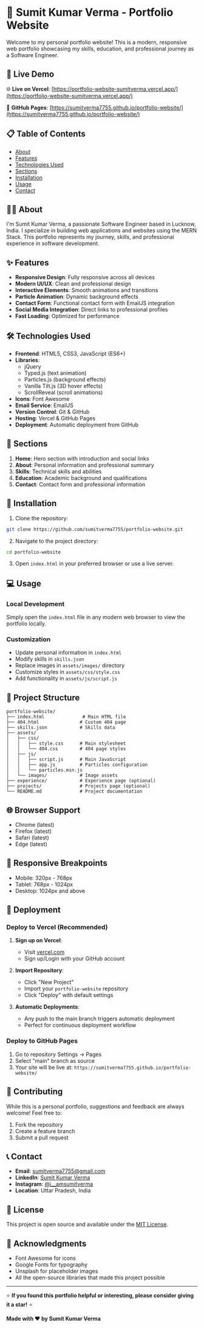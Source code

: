 # 🌟 Sumit Kumar Verma - Portfolio Website

Welcome to my personal portfolio website! This is a modern, responsive web portfolio showcasing my skills, education, and professional journey as a Software Engineer.

## 🚀 Live Demo

🌐 **Live on Vercel**: [https://portfolio-website-sumitverma.vercel.app/](https://portfolio-website-sumitverma.vercel.app/)

📱 **GitHub Pages**: [https://sumitverma7755.github.io/portfolio-website/](https://sumitverma7755.github.io/portfolio-website/)

## 📋 Table of Contents

- [About](#about)
- [Features](#features)
- [Technologies Used](#technologies-used)
- [Sections](#sections)
- [Installation](#installation)
- [Usage](#usage)
- [Contact](#contact)

## 👨‍💻 About

I'm Sumit Kumar Verma, a passionate Software Engineer based in Lucknow, India. I specialize in building web applications and websites using the MERN Stack. This portfolio represents my journey, skills, and professional experience in software development.

## ✨ Features

- **Responsive Design**: Fully responsive across all devices
- **Modern UI/UX**: Clean and professional design
- **Interactive Elements**: Smooth animations and transitions
- **Particle Animation**: Dynamic background effects
- **Contact Form**: Functional contact form with EmailJS integration
- **Social Media Integration**: Direct links to professional profiles
- **Fast Loading**: Optimized for performance

## 🛠️ Technologies Used

- **Frontend**: HTML5, CSS3, JavaScript (ES6+)
- **Libraries**: 
  - jQuery
  - Typed.js (text animation)
  - Particles.js (background effects)
  - Vanilla Tilt.js (3D hover effects)
  - ScrollReveal (scroll animations)
- **Icons**: Font Awesome
- **Email Service**: EmailJS
- **Version Control**: Git & GitHub
- **Hosting**: Vercel & GitHub Pages
- **Deployment**: Automatic deployment from GitHub

## 📄 Sections

1. **Home**: Hero section with introduction and social links
2. **About**: Personal information and professional summary
3. **Skills**: Technical skills and abilities
4. **Education**: Academic background and qualifications
5. **Contact**: Contact form and professional information

## 🔧 Installation

1. Clone the repository:
```bash
git clone https://github.com/sumitverma7755/portfolio-website.git
```

2. Navigate to the project directory:
```bash
cd portfolio-website
```

3. Open `index.html` in your preferred browser or use a live server.

## 💻 Usage

### Local Development
Simply open the `index.html` file in any modern web browser to view the portfolio locally.

### Customization
- Update personal information in `index.html`
- Modify skills in `skills.json`
- Replace images in `assets/images/` directory
- Customize styles in `assets/css/style.css`
- Add functionality in `assets/js/script.js`

## 🎨 Project Structure

```
portfolio-website/
├── index.html              # Main HTML file
├── 404.html               # Custom 404 page
├── skills.json            # Skills data
├── assets/
│   ├── css/
│   │   ├── style.css      # Main stylesheet
│   │   └── 404.css        # 404 page styles
│   ├── js/
│   │   ├── script.js      # Main JavaScript
│   │   ├── app.js         # Particles configuration
│   │   └── particles.min.js
│   └── images/            # Image assets
├── experience/            # Experience page (optional)
├── projects/              # Projects page (optional)
└── README.md              # Project documentation
```

## 🌐 Browser Support

- Chrome (latest)
- Firefox (latest)
- Safari (latest)
- Edge (latest)

## 📱 Responsive Breakpoints

- Mobile: 320px - 768px
- Tablet: 768px - 1024px
- Desktop: 1024px and above

## 🚀 Deployment

### Deploy to Vercel (Recommended)

1. **Sign up on Vercel**:
   - Visit [vercel.com](https://vercel.com)
   - Sign up/Login with your GitHub account

2. **Import Repository**:
   - Click "New Project"
   - Import your `portfolio-website` repository
   - Click "Deploy" with default settings

3. **Automatic Deployments**:
   - Any push to the main branch triggers automatic deployment
   - Perfect for continuous deployment workflow

### Deploy to GitHub Pages

1. Go to repository Settings → Pages
2. Select "main" branch as source
3. Your site will be live at: `https://sumitverma7755.github.io/portfolio-website/`

## 🤝 Contributing

While this is a personal portfolio, suggestions and feedback are always welcome! Feel free to:

1. Fork the repository
2. Create a feature branch
3. Submit a pull request

## 📞 Contact

- **Email**: sumitverma7755@gmail.com
- **LinkedIn**: [Sumit Kumar Verma](https://www.linkedin.com/in/sumit-kumar-verma-a24a7a184)
- **Instagram**: [@i__amsumitverma](https://www.instagram.com/i__amsumitverma)
- **Location**: Uttar Pradesh, India

## 📄 License

This project is open source and available under the [MIT License](LICENSE).

## 🙏 Acknowledgments

- Font Awesome for icons
- Google Fonts for typography
- Unsplash for placeholder images
- All the open-source libraries that made this project possible

---

⭐ **If you found this portfolio helpful or interesting, please consider giving it a star!** ⭐

**Made with ❤️ by Sumit Kumar Verma**
